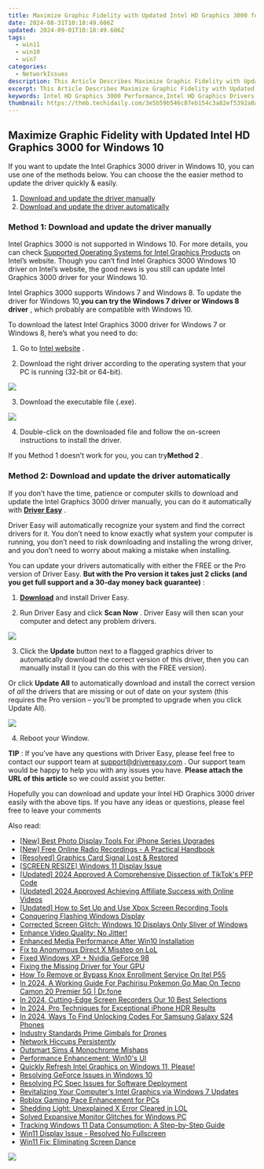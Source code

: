 ```yaml
---
title: Maximize Graphic Fidelity with Updated Intel HD Graphics 3000 for Windows 10.
date: 2024-08-31T10:18:49.606Z
updated: 2024-09-01T10:18:49.606Z
tags:
  - win11
  - win10
  - win7
categories:
  - NetworkIssues
description: This Article Describes Maximize Graphic Fidelity with Updated Intel HD Graphics 3000 for Windows 10.
excerpt: This Article Describes Maximize Graphic Fidelity with Updated Intel HD Graphics 3000 for Windows 10.
keywords: Intel HD Graphics 3000 Performance,Intel HD Graphics Drivers Update,Enhancing PC Graphics on Windows 10,Graphic Fidelity Improvement with Intel HD Graphics,Upgraded Intel HD Graphics for Better Visuals,Optimized Windows 10 Display with Intel HD Graphics,High-Definition Graphic Output
thumbnail: https://thmb.techidaily.com/3e5b59b546c87eb154c3a82ef5392a8a6adfe519807354c471f9b63bcc3d5b0f.jpg
---
```


## Maximize Graphic Fidelity with Updated Intel HD Graphics 3000 for Windows 10

 If you want to update the Intel Graphics 3000 driver in Windows 10, you can use one of the methods below. You can choose the the easier method to update the driver quickly & easily.

1. [Download and update the driver manually](#method1)
2. [Download and update the driver automatically](#method2)

### **Method 1: Download and update the driver manually**

 Intel Graphics 3000 is not supported in Windows 10\. For more details, you can check [Supported Operating Systems for Intel Graphics Products](http://www.intel.com/content/www/us/en/support/graphics-drivers/000005526.html) on Intel’s website. Though you can’t find Intel Graphics 3000 Windows 10 driver on Intel’s website, the good news is you still can update Intel Graphics 3000 driver for your Windows 10.

 Intel Graphics 3000 supports Windows 7 and Windows 8\. To update the driver for Windows 10,**you can try the Windows 7 driver or Windows 8 driver** , which probably are compatible with Windows 10.

 To download the latest Intel Graphics 3000 driver for Windows 7 or Windows 8, here’s what you need to do:

 1) Go to [Intel website](https://downloadcenter.intel.com/product/81500/Intel-HD-Graphics-3000-for-2nd-Generation-Intel-Core-Processors) .

 2) Download the right driver according to the operating system that your PC is running (32-bit or 64-bit).

![](https://images.drivereasy.com/wp-content/uploads/2018/07/img_5b60243b98663.jpg)

3) Download the executable file (.exe).

![](https://images.drivereasy.com/wp-content/uploads/2018/07/img_5b60249a38e5b.jpg)

 4) Double-click on the downloaded file and follow the on-screen instructions to install the driver.

 If you Method 1 doesn’t work for you, you can try**Method 2** .

### Method 2: Download and update the driver automatically

 If you don’t have the time, patience or computer skills to download and update the Intel Graphics 3000 driver manually, you can do it automatically with **[Driver Easy](https://tools.techidaily.com/drivereasy/download/)** .

 Driver Easy will automatically recognize your system and find the correct drivers for it. You don’t need to know exactly what system your computer is running, you don’t need to risk downloading and installing the wrong driver, and you don’t need to worry about making a mistake when installing.

 You can update your drivers automatically with either the FREE or the Pro version of Driver Easy. **But with the Pro version it takes just 2 clicks (and you get full support and a 30-day money back guarantee)** :

 1) **[Download](https://tools.techidaily.com/drivereasy/download/)**   and install Driver Easy.

 2) Run Driver Easy and click **Scan Now** . Driver Easy will then scan your computer and detect any problem drivers.

![](https://images.drivereasy.com/wp-content/uploads/2018/07/img_5b602743bbc71.jpg)

3) Click the **Update**  button next to a flagged graphics driver to automatically download the correct version of this driver, then you can manually install it (you can do this with the FREE version).

Or click **Update All**  to automatically download and install the correct version of _all_  the drivers that are missing or out of date on your system (this requires the Pro version – you’ll be prompted to upgrade when you click Update All).

![](https://images.drivereasy.com/wp-content/uploads/2018/07/img_5b60272ec6e88.jpg)

4) Reboot your Window.

**TIP** : If you’ve have any questions with Driver Easy, please feel free to contact our support team at [support@drivereasy.com](https://tools.techidaily.com/drivereasy/download/) . Our support team would be happy to help you with any issues you have. **Please attach the URL of this article** so we could assist you better.

 Hopefully you can download and update your Intel HD Graphics 3000 driver easily with the above tips. If you have any ideas or questions, please feel free to leave your comments

<ins class="adsbygoogle"
     style="display:block"
     data-ad-format="autorelaxed"
     data-ad-client="ca-pub-7571918770474297"
     data-ad-slot="1223367746"></ins>



<ins class="adsbygoogle"
     style="display:block"
     data-ad-client="ca-pub-7571918770474297"
     data-ad-slot="8358498916"
     data-ad-format="auto"
     data-full-width-responsive="true"></ins>





<span class="atpl-alsoreadstyle">Also read:</span>
<div><ul>
<li><a href="https://extra-resources.techidaily.com/new-best-photo-display-tools-for-iphone-series-upgrades/"><u>[New] Best Photo Display Tools For iPhone Series Upgrades</u></a></li>
<li><a href="https://some-techniques.techidaily.com/new-free-online-radio-recordings-a-practical-handbook/"><u>[New] Free Online Radio Recordings - A Practical Handbook</u></a></li>
<li><a href="https://network-issues.techidaily.com/resolved-graphics-card-signal-lost-and-restored/"><u>[Resolved] Graphics Card Signal Lost & Restored</u></a></li>
<li><a href="https://network-issues.techidaily.com/screen-resize-windows-11-display-issue/"><u>[SCREEN RESIZE] Windows 11 Display Issue</u></a></li>
<li><a href="https://tiktok-videos.techidaily.com/updated-2024-approved-a-comprehensive-dissection-of-tiktoks-pfp-code/"><u>[Updated] 2024 Approved  A Comprehensive Dissection of TikTok's PFP Code</u></a></li>
<li><a href="https://facebook-record-videos.techidaily.com/updated-2024-approved-achieving-affiliate-success-with-online-videos/"><u>[Updated] 2024 Approved  Achieving Affiliate Success with Online Videos</u></a></li>
<li><a href="https://digital-screen-recording.techidaily.com/updated-how-to-set-up-and-use-xbox-screen-recording-tools/"><u>[Updated] How to Set Up and Use Xbox Screen Recording Tools</u></a></li>
<li><a href="https://network-issues.techidaily.com/conquering-flashing-windows-display/"><u>Conquering Flashing Windows Display</u></a></li>
<li><a href="https://network-issues.techidaily.com/corrected-screen-glitch-windows-10-displays-only-sliver-of-windows/"><u>Corrected Screen Glitch: Windows 10 Displays Only Sliver of Windows</u></a></li>
<li><a href="https://network-issues.techidaily.com/1719974481222-enhance-video-quality-no-jitter/"><u>Enhance Video Quality: No Jitter!</u></a></li>
<li><a href="https://network-issues.techidaily.com/enhanced-media-performance-after-win10-installation/"><u>Enhanced Media Performance After Win10 Installation</u></a></li>
<li><a href="https://network-issues.techidaily.com/fix-to-anonymous-direct-x-misstep-on-lol/"><u>Fix to Anonymous Direct X Misstep on LoL</u></a></li>
<li><a href="https://network-issues.techidaily.com/fixed-windows-xp-plus-nvidia-geforce-98/"><u>Fixed Windows XP + Nvidia GeForce 98</u></a></li>
<li><a href="https://network-issues.techidaily.com/fixing-the-missing-driver-for-your-gpu/"><u>Fixing the Missing Driver for Your GPU</u></a></li>
<li><a href="https://unlock-android.techidaily.com/how-to-remove-or-bypass-knox-enrollment-service-on-itel-p55-by-drfone-android/"><u>How To Remove or Bypass Knox Enrollment Service On Itel P55</u></a></li>
<li><a href="https://android-pokemon-go.techidaily.com/in-2024-a-working-guide-for-pachirisu-pokemon-go-map-on-tecno-camon-20-premier-5g-drfone-by-drfone-virtual-android/"><u>In 2024, A Working Guide For Pachirisu Pokemon Go Map On Tecno Camon 20 Premier 5G | Dr.fone</u></a></li>
<li><a href="https://screen-mirroring-recording.techidaily.com/in-2024-cutting-edge-screen-recorders-our-10-best-selections/"><u>In 2024, Cutting-Edge Screen Recorders  Our 10 Best Selections</u></a></li>
<li><a href="https://article-tips.techidaily.com/in-2024-pro-techniques-for-exceptional-iphone-hdr-results/"><u>In 2024, Pro Techniques for Exceptional iPhone HDR Results</u></a></li>
<li><a href="https://sim-unlock.techidaily.com/in-2024-ways-to-find-unlocking-codes-for-samsung-galaxy-s24-phones-by-drfone-android/"><u>In 2024, Ways To Find Unlocking Codes For Samsung Galaxy S24 Phones</u></a></li>
<li><a href="https://extra-information.techidaily.com/industry-standards-prime-gimbals-for-drones/"><u>Industry Standards  Prime Gimbals for Drones</u></a></li>
<li><a href="https://network-issues.techidaily.com/network-hiccups-persistently/"><u>Network Hiccups Persistently</u></a></li>
<li><a href="https://network-issues.techidaily.com/outsmart-sims-4-monochrome-mishaps/"><u>Outsmart Sims 4 Monochrome Mishaps</u></a></li>
<li><a href="https://network-issues.techidaily.com/performance-enhancement-win10s-ui/"><u>Performance Enhancement: Win10's UI</u></a></li>
<li><a href="https://network-issues.techidaily.com/1719974595545-quickly-refresh-intel-graphics-on-windows-11-please/"><u>Quickly Refresh Intel Graphics on Windows 11, Please!</u></a></li>
<li><a href="https://network-issues.techidaily.com/resolving-geforce-issues-in-windows-10/"><u>Resolving GeForce Issues in Windows 10</u></a></li>
<li><a href="https://network-issues.techidaily.com/resolving-pc-spec-issues-for-software-deployment/"><u>Resolving PC Spec Issues for Software Deployment</u></a></li>
<li><a href="https://network-issues.techidaily.com/revitalizing-your-computers-intel-graphics-via-windows-7-updates/"><u>Revitalizing Your Computer's Intel Graphics via Windows 7 Updates</u></a></li>
<li><a href="https://network-issues.techidaily.com/roblox-gaming-pace-enhancement-for-pcs/"><u>Roblox Gaming Pace Enhancement for PCs</u></a></li>
<li><a href="https://network-issues.techidaily.com/shedding-light-unexplained-x-error-cleared-in-lol/"><u>Shedding Light: Unexplained X Error Cleared in LOL</u></a></li>
<li><a href="https://network-issues.techidaily.com/solved-expansive-monitor-glitches-for-windows-pc/"><u>Solved Expansive Monitor Glitches for Windows PC</u></a></li>
<li><a href="https://win-dash.techidaily.com/tracking-windows-11-data-consumption-a-step-by-step-guide/"><u>Tracking Windows 11 Data Consumption: A Step-by-Step Guide</u></a></li>
<li><a href="https://network-issues.techidaily.com/win11-display-issue-resolved-no-fullscreen/"><u>Win11 Display Issue - Resolved No Fullscreen</u></a></li>
<li><a href="https://network-issues.techidaily.com/win11-fix-eliminating-screen-dance/"><u>Win11 Fix: Eliminating Screen Dance</u></a></li>
</ul></div>

<!-- affiliate ads begin -->
<a href="https://shop.mondly.com/affiliate.php?ACCOUNT=ATISTUDI&AFFILIATE=108875&PATH=https%3A%2F%2Fwww.mondly.com%3FAFFILIATE%3D108875%26RESOURCE%3D%2BGeneral%2B970x90%2B"><img src="https://secure.avangate.com/images/merchant/69c418c33ec2e1a4267fa9bb77fa1428/general-970x90.gif" border="0"></a>
<!-- affiliate ads end -->